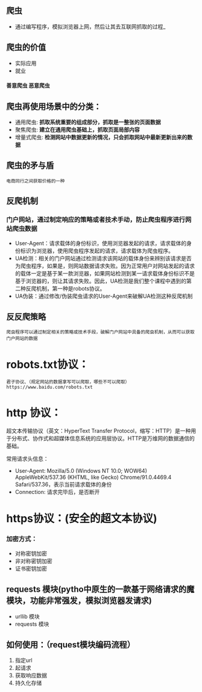 ## 爬虫
   + 通过编写程序，模拟浏览器上网，然后让其去互联网抓取的过程_

## 爬虫的价值
   + 实际应用 
   + 就业

#### 善意爬虫 恶意爬虫

## 爬虫再使用场景中的分类：
   - 通用爬虫:
        **抓取系统重要的组成部分，抓取是一整张的页面数据**
   - 聚焦爬虫:
        **建立在通用爬虫基础上，抓取页面局部内容**
   - 增量式爬虫:
        **检测网站中数据更新的情况，只会抓取网站中最新更新出来的数据**

## 爬虫的矛与盾
    电商同行之间获取价格的一种

## 反爬机制
### 门户网站，通过制定响应的策略或者技术手动，防止爬虫程序进行网站爬虫数据
+ User-Agent：请求载体的身份标识，使用浏览器发起的请求，请求载体的身份标识为浏览器，使用爬虫程序发起的请求，请求载体为爬虫程序。
+ UA检测：相关的门户网站通过检测请求该网站的载体身份来辨别该请求是否为爬虫程序，如果是，则网站数据请求失败。因为正常用户对网站发起的请求的载体一定是基于某一款浏览器，如果网站检测到某一请求载体身份标识不是基于浏览器的，则让其请求失败。因此，UA检测是我们整个课程中遇到的第二种反爬机制，第一种是robots协议。
+ UA伪装：通过修改/伪装爬虫请求的User-Agent来破解UA检测这种反爬机制
## 反反爬策略
    爬虫程序可以通过制定相关的策略或技术手段，破解门户网站中具备的爬虫机制，从而可以获取门户网站的数据


# robots.txt协议：
    君子协议、（规定网站的数据拿写可以爬取，哪些不可以爬取）https://www.baidu.com/robots.txt

# http 协议：
   超文本传输协议（英文：HyperText Transfer Protocol，缩写：HTTP）是一种用于分布式、协作式和超媒体信息系统的应用层协议。HTTP是万维网的数据通信的基础。

常用请求头信息：
   - User-Agent: Mozilla/5.0 (Windows NT 10.0; WOW64) AppleWebKit/537.36 (KHTML, like Gecko) Chrome/91.0.4469.4 Safari/537.36，表示当前请求载体的身份
   - Connection: 请求完毕后，是否断开

# https协议：(安全的超文本协议)

### 加密方式：
+ 对称密钥加密 
+ 非对称密钥加密
+ 证书密钥加密


## requests 模块(pytho中原生的一款基于网络请求的魔模块，功能非常强发，模拟浏览器发请求)
+ urllib 模块
+ requests 模块

## 如何使用：（request模块编码流程）

1.  指定url
2.  起请求
3.  获取响应数据
4.  持久化存储




